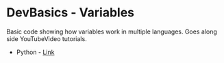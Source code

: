 # DevBasics - Variables
Basic code showing how variables work in multiple languages. Goes along side YouTubeVideo tutorials.

* Python - [Link](https://www.youtube.com/watch?v=dZNButJ8j5E)